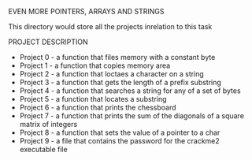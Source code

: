 EVEN MORE POINTERS, ARRAYS AND STRINGS

This directory would store all the projects inrelation to this task

PROJECT DESCRIPTION
* Project 0 - a function that files memory with a constant byte
* Project 1 - a function that copies memory area
* Project 2 - a function that loctaes a character on a string
* Project 3 - a function that gets the length of a prefix substring
* Project 4 - a function that searches a string for any of a set of bytes
* Project 5 - a function that locates a substring
* Project 6 - a function that prints the chessboard
* Project 7 - a function that prints the sum of the diagonals of a square matrix of integers
* Project 8 - a function that sets the value of a pointer to a char
* Project 9 - a file that contains the password for the crackme2 executable file
